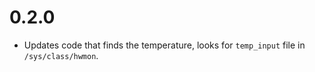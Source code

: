 # 0.2.0

- Updates code that finds the temperature, looks for `temp_input` file in `/sys/class/hwmon`.
